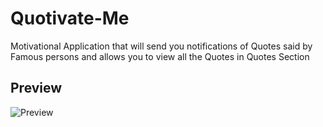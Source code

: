 # Quotivate-Me

Motivational Application that will send you notifications of Quotes said by Famous persons and allows you to view all the Quotes in Quotes Section

Preview
---

![Preview](https://github.com/siddique26/Quotivate-Me/blob/master/Quotivate%20Me/Preview/QuotivateMe.gif)
